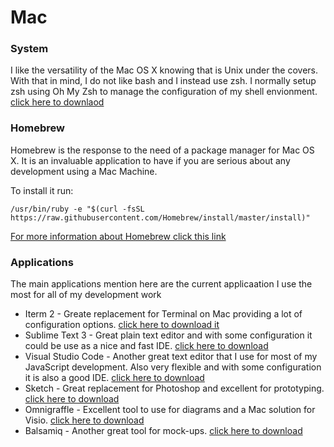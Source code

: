 # Mac

### System

I like the versatility of the Mac OS X knowing that is Unix under the covers. With that in mind, I do not like bash and I instead use zsh. I normally setup zsh using Oh My Zsh to manage the configuration of my shell envionment. [click here to downlaod](http://ohmyz.sh/)

### Homebrew

Homebrew is the response to the need of a package manager for Mac OS X. It is an invaluable application to have if you are serious about any development using a Mac Machine.

To install it run:

``` /usr/bin/ruby -e "$(curl -fsSL https://raw.githubusercontent.com/Homebrew/install/master/install)" ```

[For more information about Homebrew click this link](https://brew.sh)

### Applications

The main applications mention here are the current applicaation I use the most for all of my development work

* Iterm 2 - Greate replacement for Terminal on Mac providing a lot of configuration options. [click here to download it](https://www.iterm2.com/)
* Sublime Text 3 - Great plain text editor and with some configuration it could be use as a nice and fast IDE. [click here to download](https://www.sublimetext.com/)
* Visual Studio Code - Another great text editor that I use for most of my JavaScript development. Also very flexible and with some configuration it is  also a good IDE. [click here to download](https://code.visualstudio.com/)
* Sketch - Great replacement for Photoshop and excellent for prototyping. [click here to download](https://www.sketchapp.com/)
* Omnigraffle - Excellent tool to use for diagrams and a Mac solution for Visio. [click here to download](https://www.omnigroup.com/omnigraffle)
* Balsamiq - Another great tool for mock-ups. [click here to download](https://balsamiq.com/index.html)
